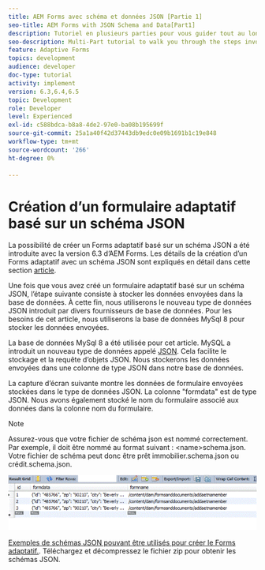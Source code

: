 ```yaml
---
title: AEM Forms avec schéma et données JSON [Partie 1]
seo-title: AEM Forms with JSON Schema and Data[Part1]
description: Tutoriel en plusieurs parties pour vous guider tout au long des étapes nécessaires à la création d’un formulaire adaptatif avec un schéma JSON et à l’interrogation des données envoyées.
seo-description: Multi-Part tutorial to walk you through the steps involved in creating Adaptive Form with JSON schema and querying the submitted data.
feature: Adaptive Forms
topics: development
audience: developer
doc-type: tutorial
activity: implement
version: 6.3,6.4,6.5
topic: Development
role: Developer
level: Experienced
exl-id: c588bdca-b8a8-4de2-97e0-ba08b195699f
source-git-commit: 25a1a40f42d37443db9edc0e09b1691b1c19e848
workflow-type: tm+mt
source-wordcount: '266'
ht-degree: 0%

---
```


# Création d’un formulaire adaptatif basé sur un schéma JSON


La possibilité de créer un Forms adaptatif basé sur un schéma JSON a été introduite avec la version 6.3 d’AEM Forms. Les détails de la création d’un Forms adaptatif avec un schéma JSON sont expliqués en détail dans cette section [article](https://experienceleague.adobe.com/docs/experience-manager-65/forms/adaptive-forms-advanced-authoring/adaptive-form-json-schema-form-model.html).

Une fois que vous avez créé un formulaire adaptatif basé sur un schéma JSON, l’étape suivante consiste à stocker les données envoyées dans la base de données. À cette fin, nous utiliserons le nouveau type de données JSON introduit par divers fournisseurs de base de données. Pour les besoins de cet article, nous utiliserons la base de données MySql 8 pour stocker les données envoyées.

La base de données MySql 8 a été utilisée pour cet article. MySQL a introduit un nouveau type de données appelé [JSON](https://dev.mysql.com/doc/refman/8.0/en/json.html). Cela facilite le stockage et la requête d’objets JSON. Nous stockerons les données envoyées dans une colonne de type JSON dans notre base de données.

La capture d’écran suivante montre les données de formulaire envoyées stockées dans le type de données JSON. La colonne &quot;formdata&quot; est de type JSON. Nous avons également stocké le nom du formulaire associé aux données dans la colonne nom du formulaire.

>[!NOTE]
>
>Assurez-vous que votre fichier de schéma json est nommé correctement. Par exemple, il doit être nommé au format suivant : &lt;name>schema.json. Votre fichier de schéma peut donc être prêt immobilier.schema.json ou crédit.schema.json.


![datastored](assets/datastored.gif)


[Exemples de schémas JSON pouvant être utilisés pour créer le Forms adaptatif.](assets/samplejsonschemas.zip). Téléchargez et décompressez le fichier zip pour obtenir les schémas JSON.

